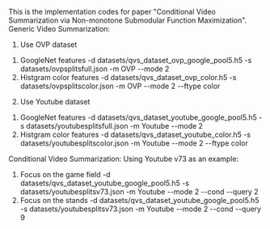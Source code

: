 This is the implementation codes for paper "Conditional Video Summarization via Non-monotone
Submodular Function Maximization".
Generic Video Summarization:
1. Use OVP dataset
1) GoogleNet features
-d datasets/qvs_dataset_ovp_google_pool5.h5 -s datasets/ovpsplitsfull.json -m OVP --mode 2
2) Histgram color features
-d datasets/qvs_dataset_ovp_color.h5 -s datasets/ovpsplitscolor.json -m OVP --mode 2 --ftype color

2. Use Youtube dataset
1) GoogleNet features
-d datasets/qvs_dataset_youtube_google_pool5.h5 -s datasets/youtubesplitsfull.json -m Youtube --mode 2
2) Histgram color features
-d datasets/qvs_dataset_youtube_color.h5 -s datasets/youtubesplitscolor.json -m Youtube --mode 2 --ftype color

Conditional Video Summarization:
Using Youtube v73 as an example:
1) Focus on the game field
-d datasets/qvs_dataset_youtube_google_pool5.h5 -s datasets/youtubesplitsv73.json -m Youtube --mode 2 --cond --query 2
2) Focus on the stands
-d datasets/qvs_dataset_youtube_google_pool5.h5 -s datasets/youtubesplitsv73.json -m Youtube --mode 2 --cond --query 9
